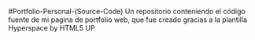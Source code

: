 #Portfolio-Personal-(Source-Code)
Un repositorio conteniendo el código fuente de mi pagina de portfolio web, que fue creado gracias a la plantilla Hyperspace by HTML5 UP
